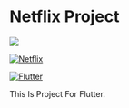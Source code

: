 # Netflix Project

<img id="shieldsimg" src="https://img.shields.io/badge/Updating%20the%20project-8A2BE2"></img>

[![Netflix](https://img.shields.io/badge/Netflix-E50914?style=flat&logo=netflix&logoColor=white)](https://www.netflix.com)
<br>

[![Flutter](https://img.shields.io/badge/Flutter-02569B?style=flat&logo=flutter&logoColor=white)](https://flutter.dev/)

This Is Project For Flutter.
